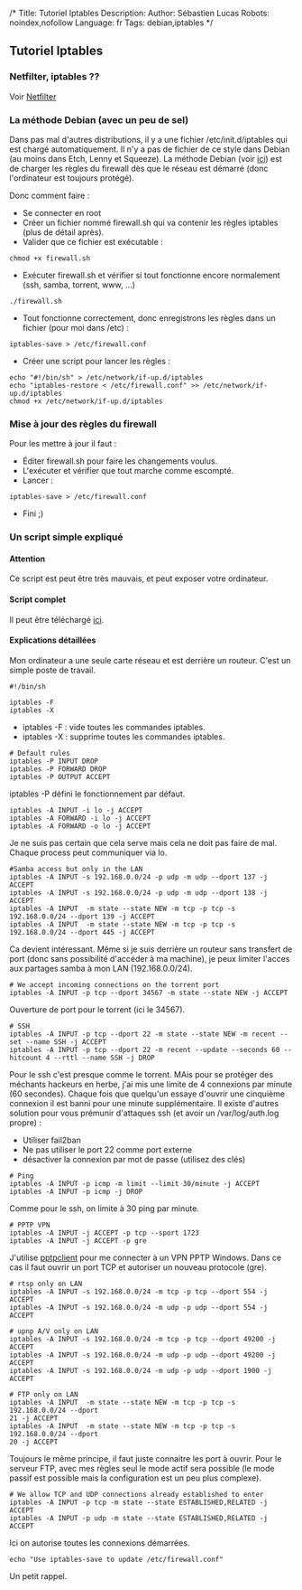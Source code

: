 /*
Title: Tutoriel Iptables
Description: 
Author: Sébastien Lucas
Robots: noindex,nofollow
Language: fr
Tags: debian,iptables
*/
## Tutoriel Iptables

### Netfilter, iptables ??
Voir [Netfilter](http://fr.wikipedia.org/wiki/Special:Search?search=Netfilter)

### La méthode Debian (avec un peu de sel)

Dans pas mal d'autres distributions, il y a une fichier /etc/init.d/iptables qui est chargé automatiquement. Il n'y a pas de fichier de ce style dans Debian (au moins dans Etch, Lenny et Squeeze). La méthode Debian (voir [ici](http://www.debian-administration.org/articles/445)) est de charger les règles du firewall dès que le réseau est démarré (donc l'ordinateur est toujours protégé).

Donc comment faire :
*	Se connecter en root
*	Créer un fichier nommé firewall.sh qui va contenir les règles iptables (plus de détail après).
*	Valider que ce fichier est exécutable :

```
chmod +x firewall.sh
```
*	Exécuter firewall.sh et vérifier si tout fonctionne encore normalement (ssh, samba, torrent, www, ...)

```
./firewall.sh
```
*	Tout fonctionne correctement, donc enregistrons les règles dans un fichier (pour moi dans /etc) :

```
iptables-save > /etc/firewall.conf
```
*	Créer une script pour lancer les règles :

```
echo "#!/bin/sh" > /etc/network/if-up.d/iptables 
echo "iptables-restore < /etc/firewall.conf" >> /etc/network/if-up.d/iptables 
chmod +x /etc/network/if-up.d/iptables 
```

### Mise à jour des règles du firewall

Pour les mettre à jour il faut :
*	Éditer firewall.sh pour faire les changements voulus.
*	L'exécuter et vérifier que tout marche comme escompté.
*	Lancer :

```
iptables-save > /etc/firewall.conf
```

*	Fini ;)

### Un script simple expliqué

#### Attention
Ce script est peut être très mauvais, et peut exposer votre ordinateur.

#### Script complet

Il peut être téléchargé [ici](/en/debian/iptables-script).

#### Explications détaillées

Mon ordinateur a une seule carte réseau et est derrière un routeur. C'est un simple poste de travail.

```
#!/bin/sh

iptables -F
iptables -X
```

*	iptables -F : vide toutes les commandes iptables.
*	iptables -X : supprime toutes les commandes iptables.

```
# Default rules
iptables -P INPUT DROP
iptables -P FORWARD DROP
iptables -P OUTPUT ACCEPT
```

iptables -P défini le fonctionnement par défaut.

```
iptables -A INPUT -i lo -j ACCEPT
iptables -A FORWARD -i lo -j ACCEPT
iptables -A FORWARD -o lo -j ACCEPT
```

Je ne suis pas certain que cela serve mais cela ne doit pas faire de mal. Chaque process peut communiquer via lo.

```
#Samba access but only in the LAN
iptables -A INPUT -s 192.168.0.0/24 -p udp -m udp --dport 137 -j ACCEPT
iptables -A INPUT -s 192.168.0.0/24 -p udp -m udp --dport 138 -j ACCEPT
iptables -A INPUT  -m state --state NEW -m tcp -p tcp -s 192.168.0.0/24 --dport 139 -j ACCEPT
iptables -A INPUT  -m state --state NEW -m tcp -p tcp -s 192.168.0.0/24 --dport 445 -j ACCEPT
```

Ca devient intéressant. Même si je suis derrière un routeur sans transfert de port (donc sans possibilité d'accéder à ma machine), je peux limiter l'acces aux partages samba à mon LAN (192.168.0.0/24).

```
# We accept incoming connections on the torrent port
iptables -A INPUT -p tcp --dport 34567 -m state --state NEW -j ACCEPT
```

Ouverture de port pour le torrent (ici le 34567).

```
# SSH
iptables -A INPUT -p tcp --dport 22 -m state --state NEW -m recent --set --name SSH -j ACCEPT
iptables -A INPUT -p tcp --dport 22 -m recent --update --seconds 60 --hitcount 4 --rttl --name SSH -j DROP
```

Pour le ssh c'est presque comme le torrent. MAis pour se protéger des méchants hackeurs en herbe, j'ai mis une limite de 4 connexions par minute (60 secondes). Chaque fois que quelqu'un essaye d'ouvrir une cinquième connexion il est banni pour une minute supplémentaire. Il existe d'autres solution pour vous prémunir d'attaques ssh (et avoir un /var/log/auth.log propre) :
*	Utiliser fail2ban
*	Ne pas utiliser le port 22 comme port externe
*	désactiver la connexion par mot de passe (utilisez des clés)

```
# Ping
iptables -A INPUT -p icmp -m limit --limit 30/minute -j ACCEPT
iptables -A INPUT -p icmp -j DROP
```

Comme pour le ssh, on limite à 30 ping par minute.

```
# PPTP VPN
iptables -A INPUT -j ACCEPT -p tcp --sport 1723
iptables -A INPUT -j ACCEPT -p gre
```

J'utilise [pptpclient](http://pptpclient.sourceforge.net/) pour me connecter à un VPN PPTP Windows. Dans ce cas il faut ouvrir un port TCP et autoriser un nouveau protocole (gre).

```
# rtsp only on LAN
iptables -A INPUT -s 192.168.0.0/24 -m tcp -p tcp --dport 554 -j ACCEPT
iptables -A INPUT -s 192.168.0.0/24 -m udp -p udp --dport 554 -j ACCEPT

# upnp A/V only on LAN
iptables -A INPUT -s 192.168.0.0/24 -m tcp -p tcp --dport 49200 -j ACCEPT
iptables -A INPUT -s 192.168.0.0/24 -m udp -p udp --dport 49200 -j ACCEPT
iptables -A INPUT -s 192.168.0.0/24 -m udp -p udp --dport 1900 -j ACCEPT

# FTP only on LAN
iptables -A INPUT  -m state --state NEW -m tcp -p tcp -s 192.168.0.0/24 --dport
21 -j ACCEPT
iptables -A INPUT  -m state --state NEW -m tcp -p tcp -s 192.168.0.0/24 --dport
20 -j ACCEPT
```

Toujours le même principe, il faut juste connaitre les port à ouvrir. Pour le serveur FTP, avec mes règles seul le mode actif sera possible (le mode passif est possible mais la configuration est un peu plus complexe).

```
# We allow TCP and UDP connections already established to enter
iptables -A INPUT -p tcp -m state --state ESTABLISHED,RELATED -j ACCEPT
iptables -A INPUT -p udp -m state --state ESTABLISHED,RELATED -j ACCEPT
```

Ici on autorise toutes les connexions démarrées.

```
echo "Use iptables-save to update /etc/firewall.conf"
```

Un petit rappel.

